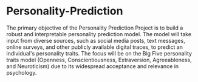 # Personality-Prediction
The primary objective of the Personality Prediction Project is to build a robust and interpretable personality prediction model. The model will take input from diverse sources, such as social media posts, text messages, online surveys, and other publicly available digital traces, to predict an individual's personality traits. The focus will be on the Big Five personality traits model (Openness, Conscientiousness, Extraversion, Agreeableness, and Neuroticism) due to its widespread acceptance and relevance in psychology.

